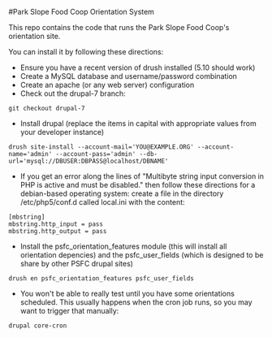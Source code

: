 #Park Slope Food Coop Orientation System

This repo contains the code that runs the Park Slope Food Coop's orientation site.

You can install it by following these directions:

 * Ensure you have a recent version of drush installed (5.10 should work)
 * Create a MySQL database and username/password combination
 * Create an apache (or any web server) configuration
 * Check out the drupal-7 branch:
```
git checkout drupal-7 
```
 * Install drupal (replace the items in capital with appropriate values from your developer instance)
```
drush site-install --account-mail='YOU@EXAMPLE.ORG' --account-name='admin' --account-pass='admin' --db-url='mysql://DBUSER:DBPASS@localhost/DBNAME'
```
 * If you get an error along the lines of "Multibyte string input conversion in PHP is active and must be disabled." then follow these directions for a debian-based operating system: create a file in the directory /etc/php5/conf.d called local.ini with the content:
```
[mbstring]
mbstring.http_input = pass
mbstring.http_output = pass
```
 * Install the psfc_orientation_features module (this will install all orientation depencies) and the psfc_user_fields (which is designed to be share by other PSFC drupal sites)
```
drush en psfc_orientation_features psfc_user_fields
```
 * You won't be able to really test until you have some orientations scheduled. This usually happens when the cron job runs, so you may want to trigger that manually:
```
drupal core-cron
```
